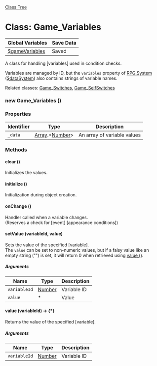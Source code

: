 [Class Tree](index.md)

# Class: Game_Variables

| Global Variables | Save Data |
| --- | --- |
| [$gameVariables](global.md#gamevariables-game_variables) | Saved |

A class for handling [variables] used in condition checks.

Variables are managed by ID, but the `variables` property of [RPG.System](RPG.System.md) ([$dataSystem](global.md#datasystem-rpgsystem)) also contains strings of variable names.

Related classes: [Game_Switches](Game_Switches.md), [Game_SelfSwitches](Game_SelfSwitches.md)

### new Game_Variables ()

### Properties

| Identifier | Type | Description |
| --- | --- | --- |
| `_data` | [Array](Array.md).&lt;[Number](Number.md)&gt; | An array of variable values |


### Methods

#### clear ()
Initializes the values.


#### initialize ()
Initialization during object creation.


#### onChange ()
Handler called when a variable changes. <br />
(Reserves a check for [event] [appearance conditions])


#### setValue (variableId, value)
Sets the value of the specified [variable]. <br />
The `value` can be set to non-numeric values, but if a falsy value like an empty string ("") is set, it will return 0 when retrieved using [value ()](#value-variableid--).

##### Arguments

| Name | Type | Description |
| --- | --- | --- |
| `variableId` | [Number](Number.md) | Variable ID |
| `value` | * | Value |


#### value (variableId) → {*}
Returns the value of the specified [variable].

##### Arguments

| Name | Type | Description |
| --- | --- | --- |
| `variableId` | [Number](Number.md) | Variable ID |
